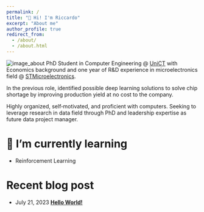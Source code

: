 ```yaml
---
permalink: /
title: "🚀 Hi! I'm Riccardo"
excerpt: "About me"
author_profile: true
redirect_from: 
  - /about/
  - /about.html
---
```


![image_about](https://github.com/ric-sar/ric-sar.github.io/assets/82369153/0e912c14-dfa3-471c-b23a-b434a22216ad)
PhD Student in Computer Engineering @ [UniCT](https://www.unict.it/) with Economics background and one year of R&D experience in  microelectronics field @ [STMicroelectronics](https://www.st.com/).

In the previous role, identified possible deep learning solutions to solve chip shortage by improving production yield at no cost to the company.

Highly organized, self‑motivated, and proficient with computers.
Seeking to leverage research in data field through PhD and leadership expertise as future data project manager.

# 🌱 I’m currently learning 
* Reinforcement Learning

# Recent blog post
* July 21, 2023 **[Hello World!](https://ric-sar.github.io/posts/2023/07/hello-world/)**
